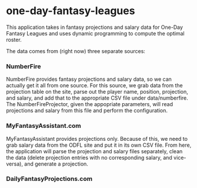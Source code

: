 one-day-fantasy-leagues
=======================
This application takes in fantasy projections and salary data for One-Day Fantasy Leagues and uses dynamic programming to compute the optimal roster.

The data comes from (right now) three separate sources:

<h3>NumberFire</h3>
NumberFire provides fantasy projections and salary data, so we can actually get it all from one source.  For this source, we grab data from the projection table on the site, parse out the player name, position, projection, and salary, and add that to the appropriate CSV file under data/numberfire.<br/>
The NumberFireProjector, given the appopriate parameters, will read projections and salary from this file and perform the configuration.

<h3>MyFantasyAssistant.com</h3>
MyFantasyAssistant provides projections only.  Because of this, we need to grab salary data from the ODFL site and put it in its own CSV file.  From here, the application will parse the projection and salary files separately, clean the data (delete projection entries with no corresponding salary, and vice-versa), and generate a projection.

<h3>DailyFantasyProjections.com</h3>
